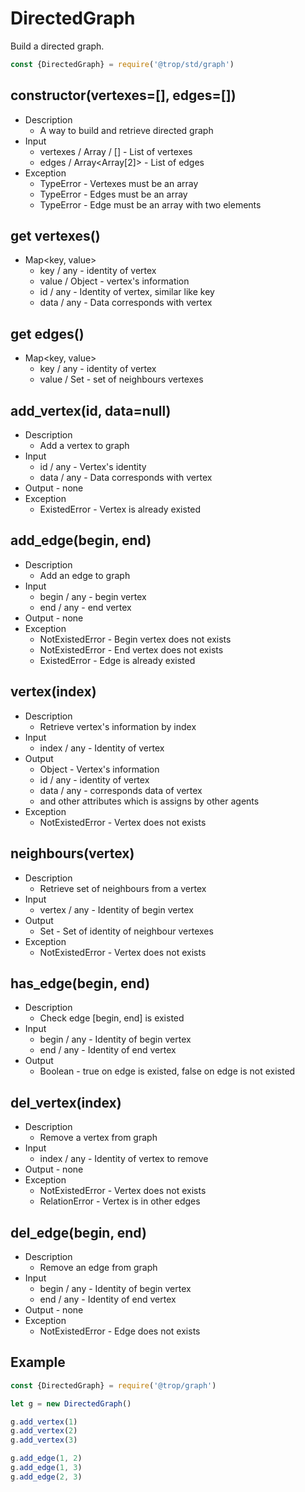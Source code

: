 # DirectedGraph

Build a directed graph.

```js
const {DirectedGraph} = require('@trop/std/graph')
```

## constructor(vertexes=[], edges=[])

* Description
    * A way to build and retrieve directed graph
* Input
    * vertexes / Array<any> / [] - List of vertexes
    * edges / Array<Array<any>[2]> - List of edges
* Exception
    * TypeError - Vertexes must be an array
    * TypeError - Edges must be an array
    * TypeError - Edge must be an array with two elements

## get vertexes()

* Map<key, value>
    * key / any - identity of vertex
    * value / Object - vertex's information
     * id / any - Identity of vertex, similar like key
     * data / any - Data corresponds with vertex

## get edges()

* Map<key, value>
    * key / any - identity of vertex
    * value / Set<any> - set of neighbours vertexes

## add_vertex(id, data=null)

* Description
    * Add a vertex to graph
* Input
    * id / any - Vertex's identity
    * data / any - Data corresponds with vertex
* Output - none
* Exception
    * ExistedError - Vertex is already existed

## add_edge(begin, end)

* Description
    * Add an edge to graph
* Input
    * begin / any - begin vertex
    * end / any - end vertex
* Output - none
* Exception
    * NotExistedError - Begin vertex does not exists
    * NotExistedError - End vertex does not exists
    * ExistedError - Edge is already existed

## vertex(index)

* Description
    * Retrieve vertex's information by index
* Input
    * index / any - Identity of vertex
* Output
    * Object - Vertex's information
     * id / any - identity of vertex
     * data / any - corresponds data of vertex
     * and other attributes which is assigns by other agents
* Exception
    * NotExistedError - Vertex does not exists


## neighbours(vertex)

* Description
    * Retrieve set of neighbours from a vertex
* Input
    * vertex / any - Identity of begin vertex
* Output
    * Set<any> - Set of identity of neighbour vertexes
* Exception
    * NotExistedError - Vertex does not exists


## has_edge(begin, end)

* Description
    * Check edge [begin, end] is existed
* Input
    * begin / any - Identity of begin vertex
    * end / any - Identity of end vertex
* Output
    * Boolean - true on edge is existed, false on edge is not existed

## del_vertex(index)

* Description
    * Remove a vertex from graph
* Input
    * index / any - Identity of vertex to remove
* Output - none
* Exception
    * NotExistedError - Vertex does not exists
    * RelationError - Vertex is in other edges

## del_edge(begin, end)

* Description
    * Remove an edge from graph
* Input
    * begin / any - Identity of begin vertex
    * end / any - Identity of end vertex
* Output - none
* Exception
    * NotExistedError - Edge does not exists

## Example    

```js
const {DirectedGraph} = require('@trop/graph')

let g = new DirectedGraph()

g.add_vertex(1)
g.add_vertex(2)
g.add_vertex(3)

g.add_edge(1, 2)
g.add_edge(1, 3)
g.add_edge(2, 3)
```
